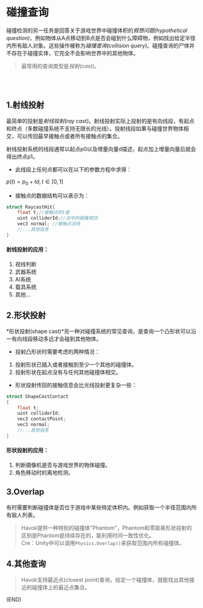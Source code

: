 # 碰撞查询    

碰撞检测的另一任务是回答关于游戏世界中碰撞体积的*假想问题(hypothetical question)*，例如物体从A点移动到B点是否会碰到什么障碍物，例如找出给定半径内所有敌人对象。这些操作被称为*碰撞查询(collision query)*。碰撞查询的尸体并不存在于碰撞实体，它完全不会影响世界中的其他物体。    

> 最常用的查询类型是*投射(cast)*。      


<br />
<br />

## 1.射线投射    

最简单的投射是*射线投射(ray cast)*。射线投射实际上投射的是有向线段，有起点和终点（多数碰撞系统不支持无限长的光线）。投射线段如果与碰撞世界物体相交，可以传回最早接触点或者所有接触点的集合。      

射线投射系统的线段通常以起点p0以及增量向量d描述，起点加上增量向量后就会得出终点p1。    

- 此线段上任何点都可以在以下的参数方程中求得：    

$p(t) = p_0 + td, t ∈[0, 1]$  

- 接触点的数据结构可以表示为：    

```CPP
struct RaycastHit{
    float t;//接触点的t值
    uint colliderId;//击中的碰撞体ID
    vec3 normal; //接触点法线
    //...其他信息
}
```    


#### 射线投射的应用：    

1. 视线判断  
2. 武器系统  
3. AI系统    
4. 载具系统    
5. 其他...


## 2.形状投射    

*形状投射(shape cast)*另一种对碰撞系统的常见查询，是查询一个凸形状可以沿一有向线段移动多远才会碰到其他物体。    

- 投射凸形状时需要考虑的两种情况：  

1. 投射形状已插入或者接触到至少一个其他的碰撞体。     
2. 投射形状在起点没有与任何其他碰撞体相交。    

- 形状投射传回的接触信息会比光线投射更复杂一些：    

```CPP  
struct ShapeCastContact
{
    float t;
    uint colliderId;
    vec3 contactPoint;
    vec3 normal;
    //...其他信息
}
```   

#### 形状投射的应用：    

1. 判断摄像机是否与游戏世界的物体碰撞。    
2. 角色移动时的离地检测。    


## 3.Overlap    

有时需要判断碰撞体是否位于游戏中某些特定体积内。例如获取一个半径范围内所有敌人列表。

> Havok提供一种特别的碰撞体"Phantom"，Phantom和零距离形状投射的区别是Phantom是持续存在的，能利用时间一致性优化。    
> Cre：Unity中可以调用`Physics.Overlap()`来获取范围内所有碰撞体。    

## 4.其他查询    

> Havok支持最近点(closest point)查询，给定一个碰撞体，就能找出其他接近的碰撞体上的最近点集合。    



(END)    

